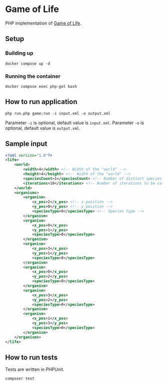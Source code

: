 # Game of Life

PHP implementation of [Game of Life](https://en.wikipedia.org/wiki/Conway%27s_Game_of_Life).
## Setup

### Building up
```
docker compose up -d
```

### Running the container
```
docker compose exec php-gol bash
```

## How to run application
```
php run.php game:run -i input.xml -o output.xml
```

Parameter ```-i``` is optional, default value is ```input.xml```.
Parameter ```-o``` is optional, default value is ```output.xml```.

## Sample input
```xml
<?xml version="1.0"?>
<life>
    <world>
        <width>4</width> <!-- Width of the "world" -->
        <height>4</height> <!-- Width of the "world" -->
        <speciesCount>1</speciesCount> <!-- Number of distinct species -->
        <iterations>10</iterations> <!-- Number of iterations to be calculated -->
    </world>
    <organisms>
        <organism>
            <x_pos>2</x_pos> <!-- x position -->
            <y_pos>0</y_pos> <!-- y position -->
            <speciesType>0</speciesType> <!-- Species type -->
        </organism>
        <organism>
            <x_pos>0</x_pos>
            <y_pos>1</y_pos>
            <speciesType>0</speciesType>
        </organism>
        <organism>
            <x_pos>3</x_pos>
            <y_pos>1</y_pos>
            <speciesType>0</speciesType>
        </organism>
        <organism>
            <x_pos>0</x_pos>
            <y_pos>2</y_pos>
            <speciesType>0</speciesType>
        </organism>
        <organism>
            <x_pos>3</x_pos>
            <y_pos>2</y_pos>
            <speciesType>0</speciesType>
        </organism>
        <organism>
            <x_pos>1</x_pos>
            <y_pos>3</y_pos>
            <speciesType>0</speciesType>
        </organism>
    </organisms>
</life>
```

## How to run tests

Tests are written in PHPUnit.

```
composer test
```
